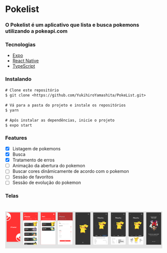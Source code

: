 # Pokelist

### O Pokelist é um aplicativo que lista e busca pokemons utilizando a pokeapi.com

### Tecnologias
- [Expo](https://expo.io/)
- [React Native](https://reactnative.dev/)
- [TypeScript](https://www.typescriptlang.org/)
 
### Instalando

```terminal
# Clone este repositório
$ git clone <https://github.com/YukihiroYamashita/PokeList.git>

# Vá para a pasta do projeto e instale os repositórios
$ yarn

# Após instalar as dependências, inicie o projeto
$ expo start
```

### Features
- [x] Listagem de pokemons
- [x] Busca
- [x] Tratamento de erros
- [ ] Animação da abertura do pokemon
- [ ] Buscar cores dinâmicamente de acordo com o pokemon
- [ ] Sessão de favoritos
- [ ] Sessão de evolução do pokemon

### Telas
<h1 align="center">
  <img alt="Pokelist" src="./images/screen.png" />
</h1>
